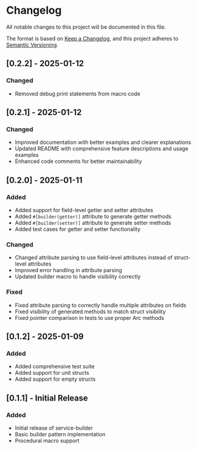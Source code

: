 # Changelog

All notable changes to this project will be documented in this file.

The format is based on [Keep a Changelog](https://keepachangelog.com/en/1.0.0/),
and this project adheres to [Semantic Versioning](https://semver.org/spec/v2.0.0.html).

## [0.2.2] - 2025-01-12

### Changed
- Removed debug print statements from macro code

## [0.2.1] - 2025-01-12

### Changed
- Improved documentation with better examples and clearer explanations
- Updated README with comprehensive feature descriptions and usage examples
- Enhanced code comments for better maintainability

## [0.2.0] - 2025-01-11

### Added
- Added support for field-level getter and setter attributes
- Added `#[builder(getter)]` attribute to generate getter methods
- Added `#[builder(setter)]` attribute to generate setter methods
- Added test cases for getter and setter functionality

### Changed
- Changed attribute parsing to use field-level attributes instead of struct-level attributes
- Improved error handling in attribute parsing
- Updated builder macro to handle visibility correctly

### Fixed
- Fixed attribute parsing to correctly handle multiple attributes on fields
- Fixed visibility of generated methods to match struct visibility
- Fixed pointer comparison in tests to use proper Arc methods

## [0.1.2] - 2025-01-09

### Added
- Added comprehensive test suite
- Added support for unit structs
- Added support for empty structs

## [0.1.1] - Initial Release

### Added
- Initial release of service-builder
- Basic builder pattern implementation
- Procedural macro support
